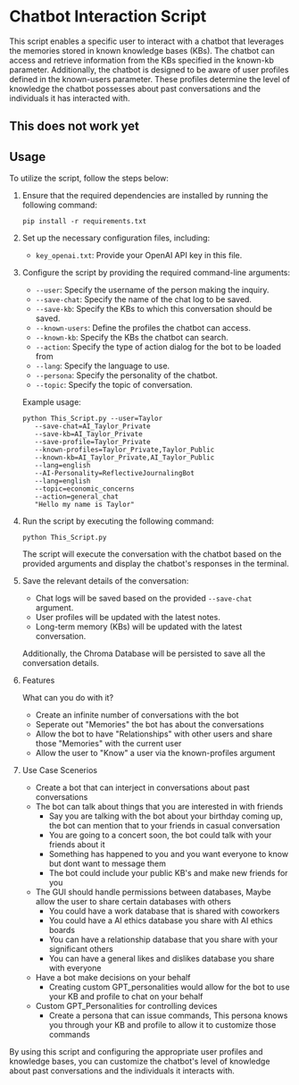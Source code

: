 # Chatbot Interaction Script

This script enables a specific user to interact with a chatbot that leverages the memories stored in known knowledge bases (KBs). The chatbot can access and retrieve information from the KBs specified in the known-kb parameter. Additionally, the chatbot is designed to be aware of user profiles defined in the known-users parameter. These profiles determine the level of knowledge the chatbot possesses about past conversations and the individuals it has interacted with.

## This does not work yet

## Usage

To utilize the script, follow the steps below:

1. Ensure that the required dependencies are installed by running the following command:

   ```
   pip install -r requirements.txt
   ```

2. Set up the necessary configuration files, including:

   - `key_openai.txt`: Provide your OpenAI API key in this file.

3. Configure the script by providing the required command-line arguments:

   - `--user`: Specify the username of the person making the inquiry.
   - `--save-chat`: Specify the name of the chat log to be saved.
   - `--save-kb`: Specify the KBs to which this conversation should be saved.
   - `--known-users`: Define the profiles the chatbot can access.
   - `--known-kb`: Specify the KBs the chatbot can search.
   - `--action`: Specify the type of action dialog for the bot to be loaded from
   - `--lang`: Specify the language to use.
   - `--persona`: Specify the personality of the chatbot.
   - `--topic`: Specify the topic of conversation.

   Example usage:
   ```
   python This_Script.py --user=Taylor 
      --save-chat=AI_Taylor_Private 
      --save-kb=AI_Taylor_Private 
      --save-profile=Taylor_Private 
      --known-profiles=Taylor_Private,Taylor_Public
      --known-kb=AI_Taylor_Private,AI_Taylor_Public
      --lang=english 
      --AI-Personality=ReflectiveJournalingBot 
      --lang=english 
      --topic=economic_concerns 
      --action=general_chat
      "Hello my name is Taylor"
   ```

4. Run the script by executing the following command:

   ```
   python This_Script.py
   ```

   The script will execute the conversation with the chatbot based on the provided arguments and display the chatbot's responses in the terminal.

5. Save the relevant details of the conversation:

   - Chat logs will be saved based on the provided `--save-chat` argument.
   - User profiles will be updated with the latest notes.
   - Long-term memory (KBs) will be updated with the latest conversation.

   Additionally, the Chroma Database will be persisted to save all the conversation details.

6. Features

   What can you do with it?
   
   - Create an infinite number of conversations with the bot
   - Seperate out "Memories" the bot has about the conversations
   - Allow the bot to have "Relationships" with other users and share those "Memories" with the current user
   - Allow the user to "Know" a user via the known-profiles argument

7. Use Case Scenerios

   - Create a bot that can interject in conversations about past conversations
   - The bot can talk about things that you are interested in with friends
      - Say you are talking with the bot about your birthday coming up, the bot can mention that to your friends in casual conversation
      - You are going to a concert soon, the bot could talk with your friends about it
      - Something has happened to you and you want everyone to know but dont want to message them
      - The bot could include your public KB's and make new friends for you
   - The GUI should handle permissions between databases, Maybe allow the user to share certain databases with others
      - You could have a work database that is shared with coworkers
      - You could have a AI ethics database you share with AI ethics boards
      - You can have a relationship database that you share with your significant others
      - You can have a general likes and dislikes database you share with everyone
   - Have a bot make decisions on your behalf
      - Creating custom GPT_personalities would allow for the bot to use your KB and profile to chat on your behalf
   - Custom GPT_Personalities for controlling devices
      - Create a persona that can issue commands, This persona knows you through your KB and profile to allow it to customize those commands

By using this script and configuring the appropriate user profiles and knowledge bases, you can customize the chatbot's level of knowledge about past conversations and the individuals it interacts with.